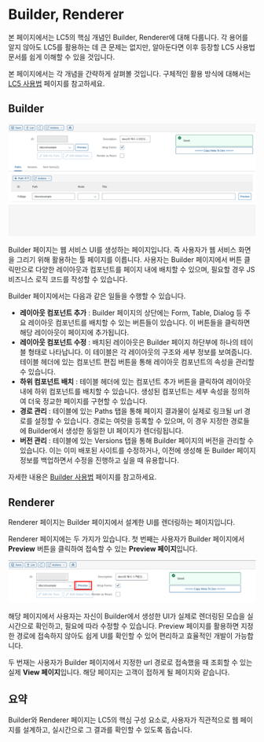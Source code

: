 # Builder, Renderer

본 페이지에서는 LC5의 핵심 개념인 Builder, Renderer에 대해 다룹니다. 각 용어를 알지 않아도 LC5를 활용하는 데 큰 문제는 없지만, 알아둔다면 이후 등장할 LC5 사용법 문서를 쉽게 이해할 수 있을 것입니다.

본 페이지에서는 각 개념을 간략하게 살펴볼 것입니다. 구체적인 활용 방식에 대해서는 [LC5 사용법](howto.md) 페이지를 참고하세요.

## Builder

![Image](assets/builder_renderer/builder.png)

Builder 페이지는 웹 서비스 UI를 생성하는 페이지입니다. 즉 사용자가 웹 서비스 화면을 그리기 위해 활용하는 툴 페이지를 이릅니다. 사용자는 Builder 페이지에서 버튼 클릭만으로 다양한 레이아웃과 컴포넌트를 페이지 내에 배치할 수 있으며, 필요할 경우 JS 비즈니스 로직 코드를 작성할 수 있습니다.

Builder 페이지에서는 다음과 같은 일들을 수행할 수 있습니다.

- **레이아웃 컴포넌트 추가** : Builder 페이지의 상단에는 Form, Table, Dialog 등 주요 레이아웃 컴포넌트를 배치할 수 있는 버튼들이 있습니다. 이 버튼들을 클릭하면 해당 레이아웃이 페이지에 추가됩니다.
- **레이아웃 컴포넌트 수정** : 배치된 레이아웃은 Builder 페이지 하단부에 하나의 테이블 형태로 나타납니다. 이 테이블은 각 레이아웃의 구조와 세부 정보를 보여줍니다. 테이블 헤더에 있는 컴포넌트 편집 버튼을 통해 레이아웃 컴포넌트의 속성을 관리할 수 있습니다.
- **하위 컴포넌트 배치** : 테이블 헤더에 있는 컴포넌트 추가 버튼을 클릭하여 레이아웃 내에 하위 컴포넌트를 배치할 수 있습니다. 생성된 컴포넌트는 세부 속성을 정의하여 더욱 정교한 페이지를 구현할 수 있습니다.
- **경로 관리** : 테이블에 있는 Paths 탭을 통해 페이지 결과물이 실제로 링크될 url 경로를 설정할 수 있습니다. 경로는 여럿을 등록할 수 있으며, 이 경우 지정한 경로들에 Builder에서 생성한 동일한 UI 페이지가 렌더링됩니다.
- **버전 관리** : 테이블에 있는 Versions 탭을 통해 Builder 페이지의 버전을 관리할 수 있습니다. 이는 이미 배포된 사이트를 수정하거나, 이전에 생성해 둔 Builder 페이지 정보를 백업하면서 수정을 진행하고 싶을 때 유용합니다.

자세한 내용은 [Builder 사용법](howto/builder.md) 페이지를 참고하세요.

## Renderer

Renderer 페이지는 Builder 페이지에서 설계한 UI를 렌더링하는 페이지입니다.

Renderer 페이지에는 두 가지가 있습니다. 첫 번째는 사용자가 Builder 페이지에서 **Preview** 버튼을 클릭하여 접속할 수 있는 **Preview 페이지**입니다.

![Image](assets/builder_renderer/lc5_preview.png)

해당 페이지에서 사용자는 자신이 Builder에서 생성한 UI가 실제로 렌더링된 모습을 실시간으로 확인하고, 필요에 따라 수정할 수 있습니다. Preview 페이지를 활용하면 지정한 경로에 접속하지 않아도 쉽게 UI를 확인할 수 있어 편리하고 효율적인 개발이 가능합니다.

두 번재는 사용자가 Builder 페이지에서 지정한 url 경로로 접속했을 때 조회할 수 있는 실제 **View 페이지**입니다. 해당 페이지는 고객이 접하게 될 페이지와 같습니다.

## 요약

Builder와 Renderer 페이지는 LC5의 핵심 구성 요소로, 사용자가 직관적으로 웹 페이지를 설계하고, 실시간으로 그 결과를 확인할 수 있도록 돕습니다.
